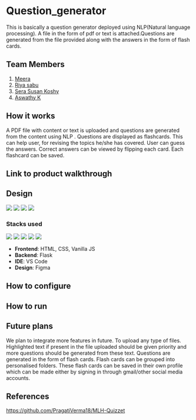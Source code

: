 # Question_generator
This is basically a question generator deployed using NLP(Natural language processing). A file in the form of pdf or text is attached.Questions are generated from the file provided along with the answers in the form of flash cards.

## Team Members
1. [Meera](https://github.com/meera2005)
2. [Riya sabu](https://github.com/riya461)
3. [Sera Susan Koshy](https://github.com/serasusan)
4. [Aswathy K](https://github.com/aswathy5k)

## How it works
A PDF file with content or text is uploaded and questions are generated from the content using NLP . Questions are displayed as flashcards. This can help user, for revising the topics he/she has covered. User can guess the answers. Correct answers can be viewed by flipping each card. Each flashcard can be saved.

## Link to product walkthrough

## Design
<img src="https://i.postimg.cc/8cbM91SF/login.jpg">
<img src="https://i.postimg.cc/t4rQyP5k/text-input.jpg">
<img src="https://i.postimg.cc/KYg9VgsR/card.jpg">
<img src="https://i.postimg.cc/4y3VDDNB/my-cards.jpg">


### Stacks used
<img src="https://img.shields.io/badge/html5%20-%23E34F26.svg?&style=for-the-badge&logo=html5&logoColor=white"/> <img src="https://img.shields.io/badge/css3%20-%231572B6.svg?&style=for-the-badge&logo=css3&logoColor=white"/> <img src="https://img.shields.io/badge/javascript%20-%23323330.svg?&style=for-the-badge&logo=javascript&logoColor=%23F7DF1E"/> <img src="https://img.shields.io/badge/python%20-%2314354C.svg?&style=for-the-badge&logo=python&logoColor=white"/> <img src="https://img.shields.io/badge/flask%20-%23000.svg?&style=for-the-badge&logo=flask&logoColor=white"/> 

- **Frontend**: HTML, CSS, Vanilla JS
- **Backend**: Flask
- **IDE**: VS Code
- **Design**: Figma



## How to configure


## How to run


## Future plans
We plan to integrate more features in future. To upload any type of files. Highlighted text if present in the file uploaded should be given priority and more questions should be generated from these text. Questions are generated in the form of flash cards. Flash cards can be grouped into personalised folders. These flash cards can be saved in their own profile which can be made either by signing in through gmail/other social media accounts.

## References

https://github.com/PragatiVerma18/MLH-Quizzet
